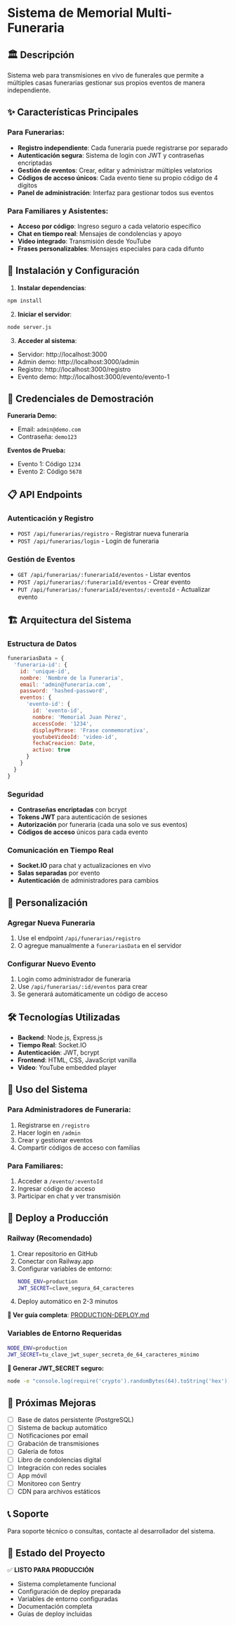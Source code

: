 # Sistema de Memorial Multi-Funeraria

## 🏛️ Descripción

Sistema web para transmisiones en vivo de funerales que permite a múltiples casas funerarias gestionar sus propios eventos de manera independiente.

## ✨ Características Principales

### Para Funerarias:
- **Registro independiente**: Cada funeraria puede registrarse por separado
- **Autenticación segura**: Sistema de login con JWT y contraseñas encriptadas
- **Gestión de eventos**: Crear, editar y administrar múltiples velatorios
- **Códigos de acceso únicos**: Cada evento tiene su propio código de 4 dígitos
- **Panel de administración**: Interfaz para gestionar todos sus eventos

### Para Familiares y Asistentes:
- **Acceso por código**: Ingreso seguro a cada velatorio específico
- **Chat en tiempo real**: Mensajes de condolencias y apoyo
- **Video integrado**: Transmisión desde YouTube
- **Frases personalizables**: Mensajes especiales para cada difunto

## 🚀 Instalación y Configuración

1. **Instalar dependencias**:
```bash
npm install
```

2. **Iniciar el servidor**:
```bash
node server.js
```

3. **Acceder al sistema**:
- Servidor: http://localhost:3000
- Admin demo: http://localhost:3000/admin
- Registro: http://localhost:3000/registro
- Evento demo: http://localhost:3000/evento/evento-1

## 🔐 Credenciales de Demostración

**Funeraria Demo:**
- Email: `admin@demo.com`
- Contraseña: `demo123`

**Eventos de Prueba:**
- Evento 1: Código `1234`
- Evento 2: Código `5678`

## 📋 API Endpoints

### Autenticación y Registro
- `POST /api/funerarias/registro` - Registrar nueva funeraria
- `POST /api/funerarias/login` - Login de funeraria

### Gestión de Eventos
- `GET /api/funerarias/:funerariaId/eventos` - Listar eventos
- `POST /api/funerarias/:funerariaId/eventos` - Crear evento
- `PUT /api/funerarias/:funerariaId/eventos/:eventoId` - Actualizar evento

## 🏗️ Arquitectura del Sistema

### Estructura de Datos
```javascript
funerariasData = {
  'funeraria-id': {
    id: 'unique-id',
    nombre: 'Nombre de la Funeraria',
    email: 'admin@funeraria.com',
    password: 'hashed-password',
    eventos: {
      'evento-id': {
        id: 'evento-id',
        nombre: 'Memorial Juan Pérez',
        accessCode: '1234',
        displayPhrase: 'Frase conmemorativa',
        youtubeVideoId: 'video-id',
        fechaCreacion: Date,
        activo: true
      }
    }
  }
}
```

### Seguridad
- **Contraseñas encriptadas** con bcrypt
- **Tokens JWT** para autenticación de sesiones
- **Autorización** por funeraria (cada una solo ve sus eventos)
- **Códigos de acceso** únicos para cada evento

### Comunicación en Tiempo Real
- **Socket.IO** para chat y actualizaciones en vivo
- **Salas separadas** por evento
- **Autenticación** de administradores para cambios

## 🔧 Personalización

### Agregar Nueva Funeraria
1. Use el endpoint `/api/funerarias/registro`
2. O agregue manualmente a `funerariasData` en el servidor

### Configurar Nuevo Evento
1. Login como administrador de funeraria
2. Use `/api/funerarias/:id/eventos` para crear
3. Se generará automáticamente un código de acceso

## 🛠️ Tecnologías Utilizadas

- **Backend**: Node.js, Express.js
- **Tiempo Real**: Socket.IO
- **Autenticación**: JWT, bcrypt
- **Frontend**: HTML, CSS, JavaScript vanilla
- **Video**: YouTube embedded player

## 📱 Uso del Sistema

### Para Administradores de Funeraria:
1. Registrarse en `/registro`
2. Hacer login en `/admin`
3. Crear y gestionar eventos
4. Compartir códigos de acceso con familias

### Para Familiares:
1. Acceder a `/evento/:eventoId`
2. Ingresar código de acceso
3. Participar en chat y ver transmisión

## 🚀 Deploy a Producción

### **Railway (Recomendado)**
1. Crear repositorio en GitHub
2. Conectar con Railway.app
3. Configurar variables de entorno:
   ```bash
   NODE_ENV=production
   JWT_SECRET=clave_segura_64_caracteres
   ```
4. Deploy automático en 2-3 minutos

**📖 Ver guía completa**: [PRODUCTION-DEPLOY.md](./PRODUCTION-DEPLOY.md)

### **Variables de Entorno Requeridas**
```bash
NODE_ENV=production
JWT_SECRET=tu_clave_jwt_super_secreta_de_64_caracteres_minimo
```

**🔐 Generar JWT_SECRET seguro:**
```bash
node -e "console.log(require('crypto').randomBytes(64).toString('hex'))"
```

## 🔮 Próximas Mejoras

- [ ] Base de datos persistente (PostgreSQL)
- [ ] Sistema de backup automático
- [ ] Notificaciones por email
- [ ] Grabación de transmisiones
- [ ] Galería de fotos
- [ ] Libro de condolencias digital
- [ ] Integración con redes sociales
- [ ] App móvil
- [ ] Monitoreo con Sentry
- [ ] CDN para archivos estáticos

## 📞 Soporte

Para soporte técnico o consultas, contacte al desarrollador del sistema.

## 🎯 Estado del Proyecto

✅ **LISTO PARA PRODUCCIÓN**
- Sistema completamente funcional
- Configuración de deploy preparada
- Variables de entorno configuradas
- Documentación completa
- Guías de deploy incluidas
